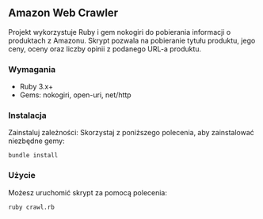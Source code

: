 ## Amazon Web Crawler

Projekt wykorzystuje Ruby i gem nokogiri do pobierania informacji o produktach z Amazonu. Skrypt pozwala na pobieranie tytułu produktu, jego ceny, oceny oraz liczby opinii z podanego URL-a produktu.

### Wymagania
- Ruby 3.x+
- Gems: nokogiri, open-uri, net/http

### Instalacja

Zainstaluj zależności: Skorzystaj z poniższego polecenia, aby zainstalować niezbędne gemy:

`bundle install`

### Użycie
Możesz uruchomić skrypt za pomocą polecenia:

`ruby crawl.rb`
